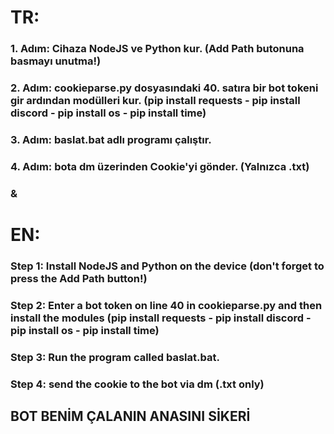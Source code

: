 # TR:
### 1. Adım: Cihaza NodeJS ve Python kur. (Add Path butonuna basmayı unutma!) 
### 2. Adım: cookieparse.py dosyasındaki 40. satıra bir bot tokeni gir ardından modülleri kur. (pip install requests - pip install discord - pip install os - pip install time)
### 3. Adım: baslat.bat adlı programı çalıştır. 
### 4. Adım: bota dm üzerinden Cookie'yi gönder. (Yalnızca .txt)
 
### &

# EN:
### Step 1: Install NodeJS and Python on the device (don't forget to press the Add Path button!) 
### Step 2: Enter a bot token on line 40 in cookieparse.py and then install the modules (pip install requests - pip install discord - pip install os - pip install time)
### Step 3: Run the program called baslat.bat. 
### Step 4: send the cookie to the bot via dm (.txt only)







## BOT BENİM ÇALANIN ANASINI SİKERİ
